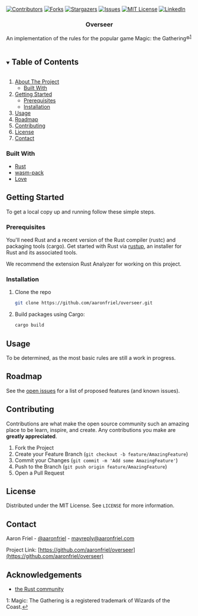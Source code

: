 <!--
*** Thanks for checking out the Best-README-Template. If you have a suggestion
*** that would make this better, please fork the repo and create a pull request
*** or simply open an issue with the tag "enhancement".
*** Thanks again! Now go create something AMAZING! :D
***
***
***
*** To avoid retyping too much info. Do a search and replace for the following:
*** aaronfriel, overseer, aaronfriel, mayreply@aaronfriel.com, Overseer, project_description
-->



<!-- PROJECT SHIELDS -->
<!--
*** I'm using markdown "reference style" links for readability.
*** Reference links are enclosed in brackets [ ] instead of parentheses ( ).
*** See the bottom of this document for the declaration of the reference variables
*** for contributors-url, forks-url, etc. This is an optional, concise syntax you may use.
*** https://www.markdownguide.org/basic-syntax/#reference-style-links
-->
[![Contributors][contributors-shield]][contributors-url]
[![Forks][forks-shield]][forks-url]
[![Stargazers][stars-shield]][stars-url]
[![Issues][issues-shield]][issues-url]
[![MIT License][license-shield]][license-url]
[![LinkedIn][linkedin-shield]][linkedin-url]


<p align="center">
  <h3 align="center">Overseer</h3>
</p>

<!-- <br />
<a href="https://github.com/aaronfriel/overseer"><strong>Explore the docs »</strong></a>
<br />
<br />
<a href="https://github.com/aaronfriel/overseer/issues">Report Bug</a>
·
<a href="https://github.com/aaronfriel/overseer/issues">Request Feature</a> -->

An implementation of the rules for the popular game Magic: the Gathering®<sup id="a1">[1](#f1)</sup>


<details open="open">
  <summary><h2 style="display: inline-block">Table of Contents</h2></summary>
  <ol>
    <li>
      <a href="#about-the-project">About The Project</a>
      <ul>
        <li><a href="#built-with">Built With</a></li>
      </ul>
    </li>
    <li>
      <a href="#getting-started">Getting Started</a>
      <ul>
        <li><a href="#prerequisites">Prerequisites</a></li>
        <li><a href="#installation">Installation</a></li>
      </ul>
    </li>
    <li><a href="#usage">Usage</a></li>
    <li><a href="#roadmap">Roadmap</a></li>
    <li><a href="#contributing">Contributing</a></li>
    <li><a href="#license">License</a></li>
    <li><a href="#contact">Contact</a></li>
<!--     <li><a href="#acknowledgements">Acknowledgements</a></li> -->
  </ol>
</details>


<!--
## About The Project

[![Product Name Screen Shot][product-screenshot]](https://example.com)
 -->

### Built With

* [Rust](https://www.rust-lang.org/)
* [wasm-pack](https://rustwasm.github.io/)
* <a id="heart">[Love](#heart)</a>

## Getting Started

To get a local copy up and running follow these simple steps.

### Prerequisites

You'll need Rust and a recent version of the Rust compiler (rustc) and packaging tools (cargo). Get started with Rust via [rustup](https://rustup.rs/), an installer for Rust and its associated tools.

We recommend the extension Rust Analyzer for working on this project.

### Installation

1. Clone the repo
   ```sh
   git clone https://github.com/aaronfriel/overseer.git
   ```
2. Build packages using Cargo:
   ```sh
   cargo build
   ```

## Usage

To be determined, as the most basic rules are still a work in progress.

## Roadmap

See the [open issues](https://github.com/aaronfriel/overseer/issues) for a list of proposed features (and known issues).

## Contributing

Contributions are what make the open source community such an amazing place to be learn, inspire, and create. Any contributions you make are **greatly appreciated**.

1. Fork the Project
2. Create your Feature Branch (`git checkout -b feature/AmazingFeature`)
3. Commit your Changes (`git commit -m 'Add some AmazingFeature'`)
4. Push to the Branch (`git push origin feature/AmazingFeature`)
5. Open a Pull Request



## License

Distributed under the MIT License. See `LICENSE` for more information.



## Contact

Aaron Friel - [@aaronfriel](https://twitter.com/aaronfriel) - mayreply@aaronfriel.com

Project Link: [https://github.com/aaronfriel/overseer](https://github.com/aaronfriel/overseer)


## Acknowledgements

* [the Rust community](https://www.rust-lang.org/community)

<a id="f1">1</a>: Magic: The Gathering is a registered trademark of Wizards of the Coast.[↩](#a1)

<!-- MARKDOWN LINKS & IMAGES -->
<!-- https://www.markdownguide.org/basic-syntax/#reference-style-links -->
[contributors-shield]: https://img.shields.io/github/contributors/aaronfriel/repo.svg?style=for-the-badge
[contributors-url]: https://github.com/aaronfriel/repo/graphs/contributors
[forks-shield]: https://img.shields.io/github/forks/aaronfriel/repo.svg?style=for-the-badge
[forks-url]: https://github.com/aaronfriel/repo/network/members
[stars-shield]: https://img.shields.io/github/stars/aaronfriel/repo.svg?style=for-the-badge
[stars-url]: https://github.com/aaronfriel/repo/stargazers
[issues-shield]: https://img.shields.io/github/issues/aaronfriel/repo.svg?style=for-the-badge
[issues-url]: https://github.com/aaronfriel/repo/issues
[license-shield]: https://img.shields.io/github/license/aaronfriel/repo.svg?style=for-the-badge
[license-url]: https://github.com/aaronfriel/repo/blob/master/LICENSE.txt
[linkedin-shield]: https://img.shields.io/badge/-LinkedIn-black.svg?style=for-the-badge&logo=linkedin&colorB=555
[linkedin-url]: https://linkedin.com/in/aaronfriel
